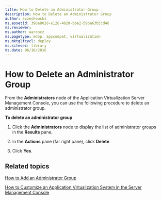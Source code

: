 ```yaml
---
title: How to Delete an Administrator Group
description: How to Delete an Administrator Group
author: aczechowski
ms.assetid: 398a8028-e128-4020-bbe2-59ba63b5cd48
ms.reviewer:
ms.author: aaroncz
ms.pagetype: mdop, appcompat, virtualization
ms.mktglfcycl: deploy
ms.sitesec: library
ms.date: 06/16/2016
---
```



# How to Delete an Administrator Group


From the **Administrators** node of the Application Virtualization Server Management Console, you can use the following procedure to delete an administrator group.

**To delete an administrator group**

1.  Click the **Administrators** node to display the list of administrator groups in the **Results** pane.

2.  In the **Actions** pane (far right pane), click **Delete**.

3.  Click **Yes**.

## Related topics


[How to Add an Administrator Group](how-to-add-an-administrator-group.md)

[How to Customize an Application Virtualization System in the Server Management Console](how-to-customize-an-application-virtualization-system-in-the-server-management-console.md)

 

 





